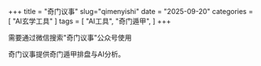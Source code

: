 +++
title = "奇门议事"
slug="qimenyishi"
date = "2025-09-20"
categories = [
    "AI玄学工具"
]
tags = [
    "AI工具",
    "奇门遁甲",
]
+++

需要通过微信搜索"奇门议事"公众号使用

奇门议事提供奇门遁甲排盘与AI分析。